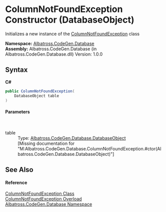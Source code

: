 # ColumnNotFoundException Constructor (DatabaseObject)
 

Initializes a new instance of the <a href="E7D5382F">ColumnNotFoundException</a> class

**Namespace:**&nbsp;<a href="E11F5D98">Albatross.CodeGen.Database</a><br />**Assembly:**&nbsp;Albatross.CodeGen.Database (in Albatross.CodeGen.Database.dll) Version: 1.0.0

## Syntax

**C#**<br />
``` C#
public ColumnNotFoundException(
	DatabaseObject table
)
```


#### Parameters
&nbsp;<dl><dt>table</dt><dd>Type: <a href="69114895">Albatross.CodeGen.Database.DatabaseObject</a><br />\[Missing <param name="table"/> documentation for "M:Albatross.CodeGen.Database.ColumnNotFoundException.#ctor(Albatross.CodeGen.Database.DatabaseObject)"\]</dd></dl>

## See Also


#### Reference
<a href="E7D5382F">ColumnNotFoundException Class</a><br /><a href="FBFC8CA7">ColumnNotFoundException Overload</a><br /><a href="E11F5D98">Albatross.CodeGen.Database Namespace</a><br />